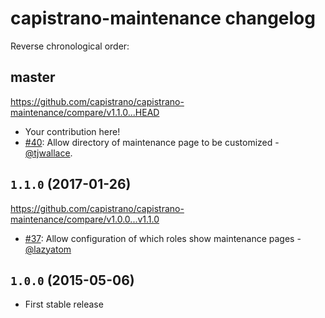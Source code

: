 # capistrano-maintenance changelog

Reverse chronological order:

## master

https://github.com/capistrano/capistrano-maintenance/compare/v1.1.0...HEAD

* Your contribution here!
* [#40](https://github.com/capistrano/maintenance/pull/40): Allow directory of maintenance page to be customized - [@tjwallace](https://github.com/tjwallace).

## `1.1.0` (2017-01-26)

https://github.com/capistrano/capistrano-maintenance/compare/v1.0.0...v1.1.0

* [#37](https://github.com/capistrano/maintenance/pull/37): Allow configuration of which roles show maintenance pages - [@lazyatom](https://github.com/lazyatom)

## `1.0.0` (2015-05-06)

* First stable release
